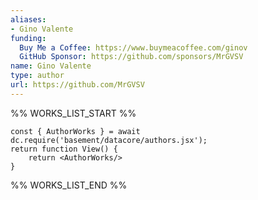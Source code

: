 ```yaml
---
aliases:
- Gino Valente
funding:
  Buy Me a Coffee: https://www.buymeacoffee.com/ginov
  GitHub Sponsor: https://github.com/sponsors/MrGVSV
name: Gino Valente
type: author
url: https://github.com/MrGVSV
---
```



%% WORKS_LIST_START %%

```datacorejsx
const { AuthorWorks } = await dc.require('basement/datacore/authors.jsx');
return function View() {
    return <AuthorWorks/>
}
```
%% WORKS_LIST_END %%